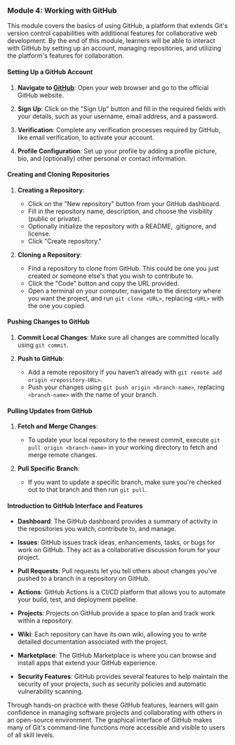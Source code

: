 ### Module 4: Working with GitHub

This module covers the basics of using GitHub, a platform that extends Git's version control capabilities with additional features for collaborative web development. By the end of this module, learners will be able to interact with GitHub by setting up an account, managing repositories, and utilizing the platform's features for collaboration.

#### Setting Up a GitHub Account

1. **Navigate to [GitHub](https://github.com/)**: Open your web browser and go to the official GitHub website.

2. **Sign Up**: Click on the "Sign Up" button and fill in the required fields with your details, such as your username, email address, and a password.

3. **Verification**: Complete any verification processes required by GitHub, like email verification, to activate your account.

4. **Profile Configuration**: Set up your profile by adding a profile picture, bio, and (optionally) other personal or contact information.

#### Creating and Cloning Repositories

1. **Creating a Repository**:
   - Click on the "New repository" button from your GitHub dashboard.
   - Fill in the repository name, description, and choose the visibility (public or private).
   - Optionally initialize the repository with a README, .gitignore, and license.
   - Click "Create repository."

2. **Cloning a Repository**:
   - Find a repository to clone from GitHub. This could be one you just created or someone else's that you wish to contribute to.
   - Click the "Code" button and copy the URL provided.
   - Open a terminal on your computer, navigate to the directory where you want the project, and run `git clone <URL>`, replacing `<URL>` with the one you copied.

#### Pushing Changes to GitHub

1. **Commit Local Changes**: Make sure all changes are committed locally using `git commit`.

2. **Push to GitHub**:
   - Add a remote repository if you haven’t already with `git remote add origin <repository-URL>`.
   - Push your changes using `git push origin <branch-name>`, replacing `<branch-name>` with the name of your branch.

#### Pulling Updates from GitHub

1. **Fetch and Merge Changes**:
   - To update your local repository to the newest commit, execute `git pull origin <branch-name>` in your working directory to fetch and merge remote changes.

2. **Pull Specific Branch**:
   - If you want to update a specific branch, make sure you're checked out to that branch and then run `git pull`.

#### Introduction to GitHub Interface and Features

- **Dashboard**: The GitHub dashboard provides a summary of activity in the repositories you watch, contribute to, and manage.

- **Issues**: GitHub issues track ideas, enhancements, tasks, or bugs for work on GitHub. They act as a collaborative discussion forum for your project.

- **Pull Requests**: Pull requests let you tell others about changes you've pushed to a branch in a repository on GitHub.

- **Actions**: GitHub Actions is a CI/CD platform that allows you to automate your build, test, and deployment pipeline.

- **Projects**: Projects on GitHub provide a space to plan and track work within a repository.

- **Wiki**: Each repository can have its own wiki, allowing you to write detailed documentation associated with the project.

- **Marketplace**: The GitHub Marketplace is where you can browse and install apps that extend your GitHub experience.

- **Security Features**: GitHub provides several features to help maintain the security of your projects, such as security policies and automatic vulnerability scanning.

Through hands-on practice with these GitHub features, learners will gain confidence in managing software projects and collaborating with others in an open-source environment. The graphical interface of GitHub makes many of Git's command-line functions more accessible and visible to users of all skill levels.
